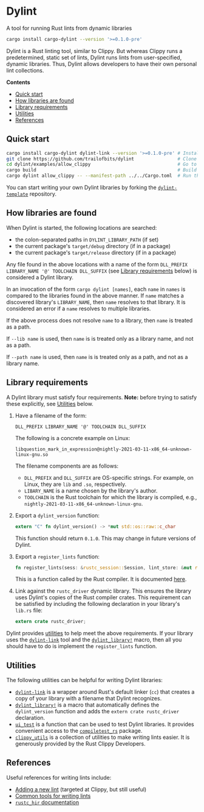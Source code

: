 # Dylint

A tool for running Rust lints from dynamic libraries

```sh
cargo install cargo-dylint --version '>=0.1.0-pre'
```

Dylint is a Rust linting tool, similar to Clippy. But whereas Clippy runs a predetermined, static set of lints, Dylint runs lints from user-specified, dynamic libraries. Thus, Dylint allows developers to have their own personal lint collections.

**Contents**

* [Quick start](#quick-start)
* [How libraries are found](#how-libraries-are-found)
* [Library requirements](#library-requirements)
* [Utilities](#utilities)
* [References](#references)

## Quick start

```sh
cargo install cargo-dylint dylint-link --version '>=0.1.0-pre' # Install cargo-dylint and dylint-link
git clone https://github.com/trailofbits/dylint                # Clone the Dylint repository
cd dylint/examples/allow_clippy                                # Go to one of the example lint libraries
cargo build                                                    # Build the library
cargo dylint allow_clippy -- --manifest-path ../../Cargo.toml  # Run the library's lint on the Dylint source code
```

You can start writing your own Dylint libraries by forking the [`dylint-template`](https://github.com/trailofbits/dylint-template) repository.

## How libraries are found

When Dylint is started, the following locations are searched:

* the colon-separated paths in `DYLINT_LIBRARY_PATH` (if set)
* the current package's `target/debug` directory (if in a package)
* the current package's `target/release` directory (if in a package)

Any file found in the above locations with a name of the form `DLL_PREFIX LIBRARY_NAME '@' TOOLCHAIN DLL_SUFFIX` (see [Library requirements](#library-requirements) below) is considered a Dylint library.

In an invocation of the form `cargo dylint [names]`, each `name` in `names` is compared to the libraries found in the above manner. If `name` matches a discovered library's `LIBRARY_NAME`, then `name` resolves to that library. It is considered an error if a `name` resolves to multiple libraries.

If the above process does not resolve `name` to a library, then `name` is treated as a path.

If `--lib name` is used, then `name` is is treated only as a library name, and not as a path.

If `--path name` is used, then `name` is is treated only as a path, and not as a library name.

## Library requirements

A Dylint library must satisfy four requirements. **Note:** before trying to satisfy these explicitly, see [Utilities](#utilities) below.

1. Have a filename of the form:
    ```
    DLL_PREFIX LIBRARY_NAME '@' TOOLCHAIN DLL_SUFFIX
    ```
    The following is a concrete example on Linux:
    ```
    libquestion_mark_in_expression@nightly-2021-03-11-x86_64-unknown-linux-gnu.so
    ```
    The filename components are as follows:
    * `DLL_PREFIX` and `DLL_SUFFIX` are OS-specific strings. For example, on Linux, they are `lib` and `.so`, respectively.
    * `LIBARY_NAME` is a name chosen by the library's author.
    * `TOOLCHAIN` is the Rust toolchain for which the library is compiled, e.g., `nightly-2021-03-11-x86_64-unknown-linux-gnu`.

2. Export a `dylint_version` function:
    ```rust
    extern "C" fn dylint_version() -> *mut std::os::raw::c_char
    ```
    This function should return `0.1.0`. This may change in future versions of Dylint.

3. Export a `register_lints` function:
    ```rust
    fn register_lints(sess: &rustc_session::Session, lint_store: &mut rustc_lint::LintStore)
    ```
    This is a function called by the Rust compiler. It is documented [here](https://doc.rust-lang.org/stable/nightly-rustc/rustc_interface/interface/struct.Config.html#structfield.register_lints).

4. Link against the `rustc_driver` dynamic library. This ensures the library uses Dylint's copies of the Rust compiler crates. This requirement can be satisfied by including the following declaration in your library's `lib.rs` file:
    ```rust
    extern crate rustc_driver;
    ```

Dylint provides [utilities](#utilities) to help meet the above requirements. If your library uses the [`dylint-link`](./dylint-link) tool and the [`dylint_library!`](./utils/linting) macro, then all you should have to do is implement the `register_lints` function.

## Utilities

The following utilities can be helpful for writing Dylint libraries:

* [`dylint-link`](./dylint-link) is a wrapper around Rust's default linker (`cc`) that creates a copy of your library with a filename that Dylint recognizes.
* [`dylint_library!`](./utils/linting) is a macro that automatically defines the `dylint_version` function and adds the `extern crate rustc_driver` declaration.
* [`ui_test`](./utils/testing) is a function that can be used to test Dylint libraries. It provides convenient access to the [`compiletest_rs`](https://github.com/Manishearth/compiletest-rs) package.
* [`clippy_utils`](https://github.com/rust-lang/rust-clippy/tree/master/clippy_utils) is a collection of utilities to make writing lints easier. It is generously provided by the Rust Clippy Developers.

## References

Useful references for writing lints include:

* [Adding a new lint](https://github.com/rust-lang/rust-clippy/blob/master/doc/adding_lints.md) (targeted at Clippy, but still useful)
* [Common tools for writing lints](https://github.com/rust-lang/rust-clippy/blob/master/doc/common_tools_writing_lints.md)
* [`rustc_hir` documentation](https://doc.rust-lang.org/stable/nightly-rustc/rustc_hir/index.html)

